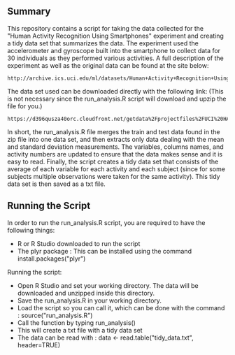 ## Summary
  This repository contains a script for taking the data collected for the "Human Activity Recognition Using Smartphones" experiment and creating a tidy data set that summarizes the data. The experiment used the accelerometer and gyroscope built into the smartphone to collect data for 30 individuals as they performed various activities. A full description of the experiment as well as the original data can be found at the site below:
  
    http://archive.ics.uci.edu/ml/datasets/Human+Activity+Recognition+Using+Smartphones
    
  The data set used can be downloaded directly with the following link: (This is not necessary since the run_analysis.R script will download and upzip the file for you.)
  
    https://d396qusza40orc.cloudfront.net/getdata%2Fprojectfiles%2FUCI%20HAR%20Dataset.zip
    
  In short, the run_analysis.R file merges the train and test data found in the zip file into one data set, and then extracts only data dealing with the mean and standard deviation measurements. The variables, columns names, and activity numbers are updated to ensure that the data makes sense and it is easy to read. Finally, the script creates a tidy data set that consists of the average of each variable for each activity and each subject (since for some subjects multiple observations were taken for the same activity). This tidy data set is then saved as a txt file. 
  
## Running the Script

In order to run the run_analysis.R script, you are required to have the following things:

* R or R Studio downloaded to run the script
* The plyr package : This can be installed using the command install.packages("plyr")    

Running the script:

* Open R Studio and set your working directory. The data will be downloaded and unzipped inside this directory. 
* Save the run_analysis.R in your working directory.
* Load the script so you can call it, which can be done with the command : source("run_analysis.R")
* Call the function by typing run_analysis()
* This will create a txt file with a tidy data set
* The data can be read with : data <- read.table("tidy_data.txt", header=TRUE)
